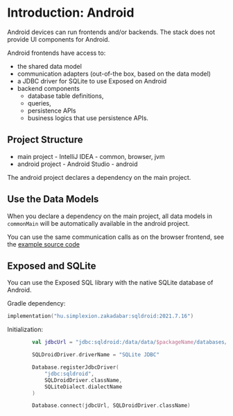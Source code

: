 # Introduction: Android

Android devices can run frontends and/or backends. The stack does not provide
UI components for Android.

Android frontends have access to:

* the shared data model
* communication adapters (out-of-the box, based on the data model)
* a JDBC driver for SQLite to use Exposed on Android
* backend components
    * database table definitions,
    * queries,
    * persistence APIs
    * business logics that use persistence APIs.

## Project Structure

* main project - IntelliJ IDEA - common, browser, jvm
* android project - Android Studio - android

The android project declares a dependency on the main project.

## Use the Data Models

When you declare a dependency on the main project, all data models in
`commonMain` will be automatically available in the android project.

You can use the same communication calls as on the browser frontend,
see the [example source code](../../../../lib/examples/src/jvmMain/kotlin/zakadabar/lib/examples/frontend/Main.kt)

## Exposed and SQLite

You can use the Exposed SQL library with the native SQLite database of Android.

Gradle dependency:

```kotlin
implementation("hu.simplexion.zakadabar:sqldroid:2021.7.16")
```

Initialization: 

```kotlin
        val jdbcUrl = "jdbc:sqldroid:/data/data/$packageName/databases/testdb.db"

        SQLDroidDriver.driverName = "SQLite JDBC"

        Database.registerJdbcDriver(
            "jdbc:sqldroid",
            SQLDroidDriver.className,
            SQLiteDialect.dialectName
        )

        Database.connect(jdbcUrl, SQLDroidDriver.className)

```


